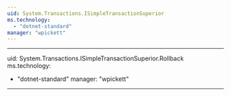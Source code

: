 ```yaml
---
uid: System.Transactions.ISimpleTransactionSuperior
ms.technology: 
  - "dotnet-standard"
manager: "wpickett"
---
```


---
uid: System.Transactions.ISimpleTransactionSuperior.Rollback
ms.technology: 
  - "dotnet-standard"
manager: "wpickett"
---
